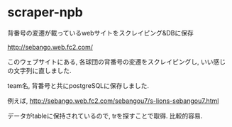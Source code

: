 # scraper-npb
背番号の変遷が載っているwebサイトをスクレイピング&amp;DBに保存

http://sebango.web.fc2.com/

このウェブサイトにある, 各球団の背番号の変遷をスクレイピングし, いい感じの文字列に直しました.

team名, 背番号と共にpostgreSQLに保存しました.

例えば,  http://sebango.web.fc2.com/sebangou7/s-lions-sebangou7.html 

データがtableに保持されているので, trを探すことで取得. 比較的容易. 
